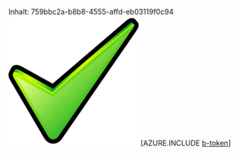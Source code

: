 Inhalt: 759bbc2a-b8b8-4555-affd-eb03119f0c94![Bild](49061ae7-2420-44ba-beea-9a6f37555ad9.png)
[AZURE.INCLUDE [b-token](3a3a154a-5c65-463d-ac72-9ba75c32a402.md)]
